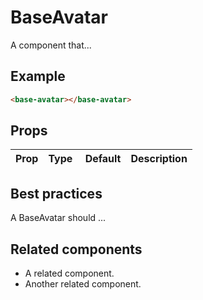 # BaseAvatar

A component that...

## Example

```html
<base-avatar></base-avatar>
```

## Props

Prop | Type | Default | Description
--- | --- | --- | ---

## Best practices

A BaseAvatar should ...

## Related components

- A related component.
- Another related component.
